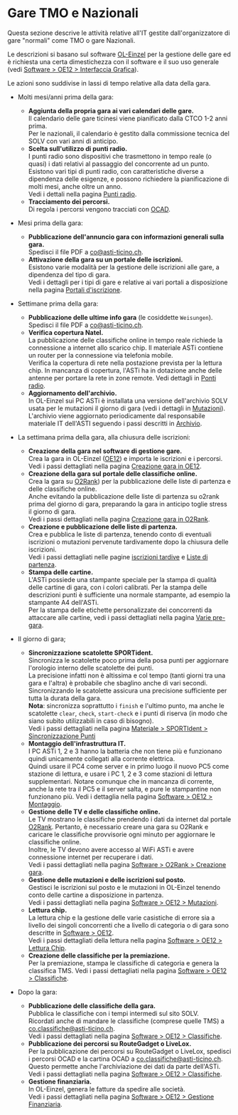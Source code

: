 # Gare TMO e Nazionali
Questa sezione descrive le attività relative all'IT gestite dall'organizzatore di gare "normali" come TMO o gare Nazionali.  
  

Le descrizioni si basano sul software [OL-Einzel](../software/oe12/index.md) per la gestione delle gare ed è richiesta una certa dimestichezza con il software e il suo uso generale (vedi [Software > OE12 > Interfaccia Grafica](../software/oe12/interfaccia_grafica.md)).  
  
Le azioni sono suddivise in lassi di tempo relative alla data della gara.

- Molti mesi/anni prima della gara:
    - **Aggiunta della propria gara ai vari calendari delle gare.**  
        Il calendario delle gare ticinesi viene pianificato dalla CTCO 1-2 anni prima.  
        Per le nazionali, il calendario è gestito dalla commissione tecnica del SOLV con vari anni di anticipo.
    - **Scelta sull'utilizzo di punti radio.**  
        I punti radio sono dispositivi che trasmettono in tempo reale (o quasi) i dati relativi al passaggio del concorrente ad un punto.  
        Esistono vari tipi di punti radio, con caratteristiche diverse a dipendenza delle esigenze, e possono richiedere la pianificazione di molti mesi, anche oltre un anno.  
        Vedi i dettali nella pagina [Punti radio](../materiale/punti_radio.md).
    - **Tracciamento dei percorsi.**  
        Di regola i percorsi vengono tracciati con [OCAD](../software/ocad/ocad_tracciatore.md).
- Mesi prima della gara:
    - **Pubblicazione dell'annuncio gara con informazioni generali sulla gara.**  
        Spedisci il file PDF a [co@asti-ticino.ch](mailto://co@asti-ticino.ch).
    - **Attivazione della gara su un portale delle iscrizioni.**  
        Esistono varie modalità per la gestione delle iscrizioni alle gare, a dipendenza del tipo di gara.  
        Vedi i dettagli per i tipi di gare e relative ai vari portali a disposizione nella pagina [Portali d'iscrizione](../software/portali_iscrizioni/index.md).
- Settimane prima della gara:
    - **Pubblicazione delle ultime info gara** (le cosiddette `Weisungen`).  
        Spedisci il file PDF a [co@asti-ticino.ch](mailto://co@asti-ticino.ch).
    - **Verifica copertura Natel.**  
        La pubblicazione delle classifiche online in tempo reale richiede la connessione a internet allo scarico chip. Il materiale ASTi contiene un router per la connessione via telefonia mobile.  
        Verifica la copertura di rete nella postazione prevista per la lettura chip. In mancanza di copertura, l'ASTi ha in dotazione anche delle antenne per portare la rete in zone remote. 
        Vedi dettagli in [Ponti radio](../materiale/materiale_asti/ponti_radio.md).
    - **Aggiornamento dell'archivio.**  
        In OL-Einzel sui PC ASTi è installata una versione dell'archivio SOLV usata per le mutazioni il giorno di gara (vedi i dettagli in [Mutazioni](../software/oe12/mutazioni_giorno_gara.md)).  
        L'archivio viene aggiornato periodicamente dal responsabile materiale IT dell'ASTI seguendo i passi descritti in [Archivio](../software/oe12/archivio.md).
- La settimana prima della gara, alla chiusura delle iscrizioni:
    - **Creazione della gara nel software di gestione gare.**  
        Crea la gara in OL-Einzel ([OE12](../software/oe12/index.md)) e importa le iscrizioni e i percorsi.  
        Vedi i passi dettagliati nella pagina [Creazione gara in OE12](../software/oe12/creazione_gara.md).
    - **Creazione della gara sul portale delle classifiche online.**  
        Crea la gara su [O2Rank](http://classifiche.asti-ticino.ch/o2rank/)) per la pubblicazione delle liste di partenza e delle classifiche online.  
        Anche evitando la pubblicazione delle liste di partenza su o2rank prima del giorno di gara, preparando la gara in anticipo toglie stress il giorno di gara.  
        Vedi i passi dettagliati nella pagina [Creazione gara in O2Rank](../software/o2rank/creazione_gara.md).
    - **Creazione e pubblicazione delle liste di partenza.**  
        Crea e pubblica le liste di partenza, tenendo conto di eventuali iscrizioni o mutazioni pervenute tardivamente dopo la chiusura delle iscrizioni.  
        Vedi i passi dettagliati nelle pagine [iscrizioni tardive](../software/oe12/iscrizioni_tardive.md) e [Liste di partenza](../software/oe12/liste_partenza.md).
    - **Stampa delle cartine.**  
        L'ASTi possiede una stampante speciale per la stampa di qualità delle cartine di gara, con i colori calibrati. Per la stampa delle descrizioni punti è sufficiente una normale stampante, ad esempio la stampante A4 dell'ASTi.  
        Per la stampa delle etichette personalizzate dei concorrenti da attaccare alle cartine, vedi i passi dettagliati nella pagina [Varie pre-gara](../software/oe12/varie_pre_gara.md).  

- Il giorno di gara;
    - **Sincronizzazione scatolette SPORTident.**  
        Sincronizza le scatolette poco prima della posa punti per aggiornare l'orologio interno delle scatolette dei punti.  
        La precisione infatti non è altissima e col tempo (tanti giorni tra una gara e l'altra) è probabile che sbaglino anche di vari secondi. Sincronizzando le scatolette assicura una precisione sufficiente per tutta la durata della gara.  
        **Nota**: sincronizza soprattutto i `finish` e l'ultimo punto, ma anche le scatolette `clear`, `check`, `start-check` e i punti di riserva (in modo che siano subito utilizzabili in caso di bisogno).  
        Vedi i passi dettagliati nella pagina [Materiale > SPORTIdent > Sincronizzazione Punti](../materiale/sportident/sincronizzazione_punti.md) 
    - **Montaggio dell'infrastruttura IT.**  
        I PC ASTi 1, 2 e 3 hanno la batteria che non tiene più e funzionano quindi unicamente collegati alla corrente elettrica.  
        Quindi usare il PC4 come server e in primo luogo il nuovo PC5 come stazione di lettura, e usare i PC 1, 2 e 3 come stazioni di lettura supplementari. Notare comunque che in mancanza di corrente, anche la rete tra il PC5 e il server salta, e pure le stampantine non funzionano più.
        Vedi i dettaglia nella pagina [Software > OE12 > Montaggio](../software/oe12/montaggio.md).
    - **Gestione delle TV e delle classifiche online.**  
        Le TV mostrano le classifiche prendendo i dati da internet dal portale [O2Rank](http://classifiche.asti-ticino.ch). Pertanto, è necessario creare una gara su O2Rank e caricare le classifiche provvisorie ogni minuto per aggiornare le classifiche online.  
        Inoltre, le TV devono avere accesso al WiFi ASTi e avere connessione internet per recuperare i dati.    
        Vedi i passi dettagliati nella pagina [Software > O2Rank > Creazione gara](../software/o2rank/creazione_gara.md).
    - **Gestione delle mutazioni e delle iscrizioni sul posto.**  
        Gestisci le iscrizioni sul posto e le mutazioni in OL-Einzel tenendo conto delle cartine a disposizione in partenza.  
        Vedi i passi dettagliati nella pagina [Software > OE12 > Mutazioni](../software/oe12/mutazioni_giorno_gara.md).
    - **Lettura chip.**  
        La lettura chip e la gestione delle varie casistiche di errore sia a livello dei singoli concorrenti che a livello di categoria o di gara sono descritte in [Software > OE12](../software/oe12/index.md).  
        Vedi i passi dettagliati della lettura nella pagina [Software > OE12 > Lettura Chip](../software/oe12/lettura_chip.md).
    - **Creazione delle classifiche per la premiazione.**  
        Per la premiazione, stampa le classifiche di categoria e genera la classifica TMS.
        Vedi i passi dettagliati nella pagina [Software > OE12 > Classifiche](../software/oe12/classifiche.md). 
- Dopo la gara:
    - **Pubblicazione delle classifiche della gara.**  
        Pubblica le classifiche con i tempi intermedi sul sito SOLV.  
        Ricordati anche di mandare le classifiche (comprese quelle TMS) a [co.classifiche@asti-ticino.ch](mailto://co.classifiche@asti-ticino.ch).  
        Vedi i passi dettagliati nella pagina [Software > OE12 > Classifiche](../software/oe12/classifiche.md). 
    - **Pubblicazione dei percorsi su RouteGadget o LiveLox.**  
        Per la pubblicazione dei percorsi su RouteGadget o LiveLox, spedisci i percorsi OCAD e la cartina OCAD a [co.classifiche@asti-ticino.ch](mailto://co.classifiche@asti-ticino.ch).  
        Questo permette anche l'archiviazione dei dati da parte dell'ASTi.  
        Vedi i passi dettagliati nella pagina [Software > OE12 > Classifiche](../software/oe12/classifiche.md#classifiche-asti). 
    - **Gestione finanziaria.**  
        In OL-Einzel, genera le fatture da spedire alle società.  
        Vedi i passi dettagliati nella pagina [Software > OE12 > Gestione Finanziaria](../software/oe12/finanze.md). 
